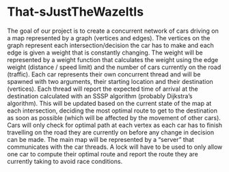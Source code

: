 # That-sJustTheWazeItIs
The goal of our project is to create a concurrent network of cars driving on a map represented by a graph (vertices and edges).  The vertices on the graph represent each intersection/decision the car has to make and each edge is given a weight that is constantly changing.  The weight will be represented by a weight function that calculates the weight using the edge weight (distance / speed limit) and the number of cars currently on the road (traffic).  Each car represents their own concurrent thread and will be spawned with two arguments, their starting location and their destination (vertices).  Each thread will report the expected time of arrival at the destination calculated with an SSSP algorithm (probably Dijkstra’s algorithm).  This will be updated based on the current state of the map at each intersection, deciding the most optimal route to get to the destination as soon as possible (which will be affected by the movement of other cars).  Cars will only check for optimal path at each vertex as each car has to finish travelling on the road they are currently on before any change in decision can be made.  The main map will be represented by a “server” that communicates with the car threads.  A lock will have to be used to only allow one car to compute their optimal route and report the route they are currently taking to avoid race conditions.

